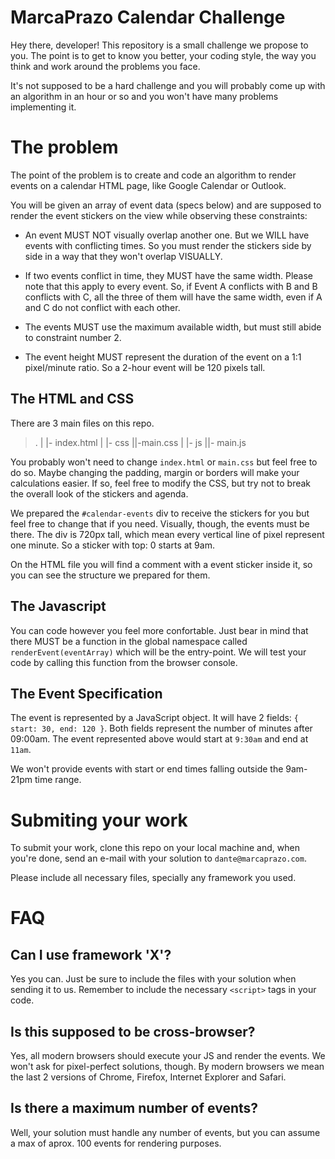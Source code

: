 # MarcaPrazo Calendar Challenge

Hey there, developer! This repository is a small challenge we propose to you.  The point is to get to know you better, your coding style, the way you think and work around the problems you face. 

It's not supposed to be a hard challenge and you will probably come up with an algorithm in an hour or so and you won't have many problems implementing it.

# The problem
The point of the problem is to create and code an algorithm to render events on a calendar HTML page, like Google Calendar or Outlook.

You will be given an array of event data (specs below) and are supposed to render the event stickers on the view while observing these constraints:

*   An event MUST NOT visually overlap another one.
    But we WILL have events with conflicting times. So you must render the stickers side by side in a way that they won't overlap VISUALLY. 

*   If two events conflict in time, they MUST have the same width. 
    Please note that this apply to every event. So, if Event A conflicts with B and B conflicts with C, all the three of them will have the same width, even if A and C do not conflict with each other.

*   The events MUST use the maximum available width, but must still abide to constraint number 2. 

*   The event height MUST represent the duration of the event on a 1:1 pixel/minute ratio. So a 2-hour event will be 120 pixels tall. 

## The HTML and CSS

There are 3 main files on this repo. 
> .
> |
> |- index.html
> |
> |- css
> ||-main.css
> |
> |- js
> ||- main.js

You probably won't need to change `index.html` or `main.css` but feel free to do so. Maybe changing the padding, margin or borders will make your calculations easier. If so, feel free to modify the CSS, but try not to break the overall look of the stickers and agenda. 

We prepared the `#calendar-events` div to receive the stickers for you but feel free to change that if you need. Visually, though, the events must be there. The div is 720px tall, which mean every vertical line of pixel represent one minute. So a sticker with top: 0 starts at 9am. 

On the HTML file you will find a comment with a event sticker inside it, so you can see the structure we prepared for them. 

## The Javascript

You can code however you feel more confortable. Just bear in mind that there MUST be a function in the global namespace called `renderEvent(eventArray)` which will be the entry-point. We will test your code by calling this function from the browser console.

## The Event Specification

The event is represented by a JavaScript object. It will have 2 fields: `{ start: 30, end: 120 }`. Both fields represent the number of minutes after 09:00am. The event represented above would start at `9:30am` and end at `11am`. 

We won't provide events with start or end times falling outside the 9am-21pm time range.


# Submiting your work

To submit your work, clone this repo on your local machine and, when you're done, send an e-mail with your solution to `dante@marcaprazo.com`.

Please include all necessary files, specially any framework you used.

# FAQ

## Can I use framework 'X'?
Yes you can. Just be sure to include the files with your solution when sending it to us. Remember to include the necessary `<script>` tags in your code. 

## Is this supposed to be cross-browser?
Yes, all modern browsers should execute your JS and render the events. We won't ask for pixel-perfect solutions, though. By modern browsers we mean the last 2 versions of Chrome, Firefox, Internet Explorer and Safari. 

## Is there a maximum number of events?
Well, your solution must handle any number of events, but you can assume a max of aprox. 100 events for rendering purposes. 

